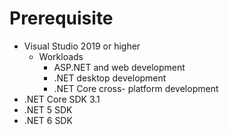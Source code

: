 # Prerequisite

- Visual Studio 2019 or higher
    - Workloads
        - ASP.NET and web development
        - .NET desktop development
        - .NET Core cross- platform development
- .NET Core SDK 3.1
- .NET 5 SDK
- .NET 6 SDK

